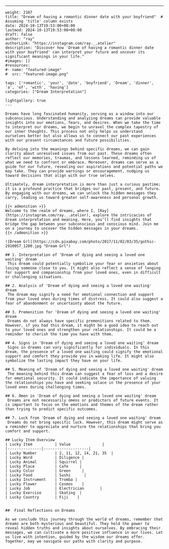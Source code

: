 ---
    weight: 2107
    title: "Dream of having a romantic dinner date with your boyfriend"  # Assuming 'title' column exists
    date: 2024-10-13T19:53:00+08:00
    lastmod: 2024-10-13T19:53:00+08:00
    draft: false
    author: "ray"
    authorLink: "https://instagram.com/ray._.atelier"
    description: "Discover how 'Dream of having a romantic dinner date with your boyfriend' can interpret your future and uncover its significant meanings in your life."
    #images: []
    #resources:
    #- name: "featured-image"
    #  src: "featured-image.png"
    
    tags: ['romantic', 'your', 'date', 'boyfriend', 'Dream', 'dinner', 'a', 'of', 'with', 'having']
    categories: ["Dream Interpretation"]
    
    lightgallery: true
    ---
    
    Dreams have long fascinated humanity, serving as a window into our subconscious. Understanding and analyzing dreams can provide valuable insights into our emotions, fears, and desires. When we take the time to interpret our dreams, we begin to unravel the complex tapestry of our inner thoughts. This process not only helps us understand ourselves better but also allows us to connect our past experiences with our present circumstances and future possibilities.
    
    By delving into the meanings behind specific dreams, we can gain clarity about unresolved issues from our past. These dreams often reflect our memories, traumas, and lessons learned, reminding us of what we need to confront or embrace. Moreover, dreams can serve as a guide for our future, revealing our aspirations and potential paths we may take. They can provide warnings or encouragement, nudging us toward decisions that align with our true selves.
    
    Ultimately, dream interpretation is more than just a curious pastime; it is a profound practice that bridges our past, present, and future. By engaging with our dreams, we can unlock the hidden messages they carry, leading us toward greater self-awareness and personal growth.
    
    {{< admonition >}}
    Welcome to the realm of dreams, where I, [Ray](https://instagram.com/ray._.atelier), explore the intricacies of dream interpretation and meaning. Here, you’ll find insights that bridge the gap between your subconscious and conscious mind. Join me on a journey to uncover the hidden messages in your dreams.
    {{< /admonition >}}
    
    ![Dream Grl](https://cdn.pixabay.com/photo/2017/11/02/03/35/gothic-2910057_1280.jpg "Dream Grl")
    
    ## 1. Interpretation of 'Dream of dying and seeing a loved one waiting' dream
     This dream could potentially symbolize your fear or anxieties about losing someone close to you. It might also reflect a sense of longing for support and companionship from your loved ones, even in difficult or challenging situations.
    
    ## 2. Analysis of 'Dream of dying and seeing a loved one waiting' dream
     The dream may signify a need for emotional connection and support from your loved ones during times of distress. It could also suggest a fear of abandonment or uncertainty about the future.
    
    ## 3. Premonition for 'Dream of dying and seeing a loved one waiting' dream
     Dreams do not always have specific premonitions related to them. However, if you had this dream, it might be a good idea to reach out to your loved ones and strengthen your relationships. It could be a reminder to cherish the time you have with them.
    
    ## 4. Signs in 'Dream of dying and seeing a loved one waiting' dream
     Signs in dreams can vary significantly for individuals. In this dream, the presence of a loved one waiting could signify the emotional support and comfort they provide you in waking life. It might also symbolize the lasting impact they have on your life.
    
    ## 5. Meaning of 'Dream of dying and seeing a loved one waiting' dream
     The meaning behind this dream can suggest a fear of loss and a desire for emotional security. It could indicate the importance of valuing the relationships you have and seeking solace in the presence of your loved ones during challenging times.
    
    ## 6. Omen in 'Dream of dying and seeing a loved one waiting' dream
     Dreams are not necessarily omens or predictors of future events. It is important to focus on the emotions and themes of the dream rather than trying to predict specific outcomes.
    
    ## 7. Luck from 'Dream of dying and seeing a loved one waiting' dream
     Dreams do not bring specific luck. However, this dream might serve as a reminder to appreciate and nurture the relationships that bring you comfort and support.
    
    ## Lucky Item Overview
    | Lucky Item          | Value              |
    |---------------|--------------------|
    | Lucky Number        | 2, 11, 12, 14, 21, 35  |
    | Lucky Word          | Diligence |
    | Lucky Animal        | Squirrel |
    | Lucky Place         | Cafe     |
    | Lucky Color         | Green     |
    | Lucky Food          | Sushi      |
    | Lucky Instrument    | Tromba |
    | Lucky Flower        | Cosmos    |
    | Lucky Job           | Electrician       |
    | Lucky Exercise      | Skating  |
    | Lucky Country       | Fiji    |
    
    
    ##  Final Reflections on Dreams
    
    As we conclude this journey through the world of dreams, remember that dreams are both mysterious and beautiful. They hold the power to reveal hidden truths and insights about ourselves. By embracing their messages, we can cultivate a more positive influence in our lives. Let us live with intention, guided by the wisdom our dreams offer. Together, may we navigate our paths with clarity and purpose.
    
